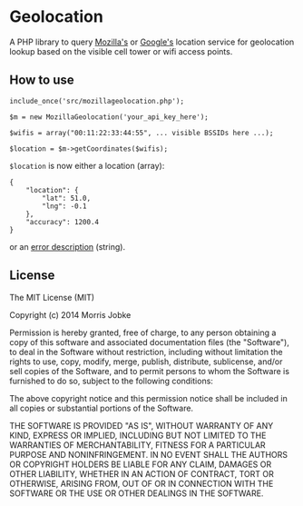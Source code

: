 Geolocation
===========

A PHP library to query [Mozilla's][] or [Google's][] location service for
geolocation lookup based on the visible cell tower or wifi access points.

How to use
----------

	include_once('src/mozillageolocation.php');

	$m = new MozillaGeolocation('your_api_key_here');

	$wifis = array("00:11:22:33:44:55", ... visible BSSIDs here ...);

	$location = $m->getCoordinates($wifis);

`$location` is now either a location (array):

	{
		"location": {
			"lat": 51.0,
			"lng": -0.1
		},
		"accuracy": 1200.4
	}

or an [error description][] (string).

License
-------

The MIT License (MIT)

Copyright (c) 2014 Morris Jobke

Permission is hereby granted, free of charge, to any person obtaining a copy
of this software and associated documentation files (the "Software"), to deal
in the Software without restriction, including without limitation the rights
to use, copy, modify, merge, publish, distribute, sublicense, and/or sell
copies of the Software, and to permit persons to whom the Software is
furnished to do so, subject to the following conditions:

The above copyright notice and this permission notice shall be included in all
copies or substantial portions of the Software.

THE SOFTWARE IS PROVIDED "AS IS", WITHOUT WARRANTY OF ANY KIND, EXPRESS OR
IMPLIED, INCLUDING BUT NOT LIMITED TO THE WARRANTIES OF MERCHANTABILITY,
FITNESS FOR A PARTICULAR PURPOSE AND NONINFRINGEMENT. IN NO EVENT SHALL THE
AUTHORS OR COPYRIGHT HOLDERS BE LIABLE FOR ANY CLAIM, DAMAGES OR OTHER
LIABILITY, WHETHER IN AN ACTION OF CONTRACT, TORT OR OTHERWISE, ARISING FROM,
OUT OF OR IN CONNECTION WITH THE SOFTWARE OR THE USE OR OTHER DEALINGS IN THE
SOFTWARE.

[Mozilla's]: https://location.services.mozilla.com/
[Google's]: https://developers.google.com/maps/documentation/business/geolocation/
[error description]: https://developers.google.com/maps/documentation/business/geolocation/#errors
